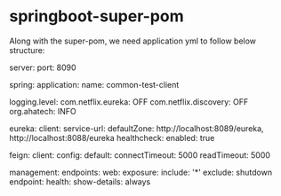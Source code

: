 # springboot-super-pom

Along with the super-pom, we need application yml to follow below structure:

server:
  port: 8090

spring:
  application:
    name: common-test-client

logging.level:
  com.netflix.eureka: OFF
  com.netflix.discovery: OFF
  org.ahatech: INFO

eureka:
  client:
    service-url:
      defaultZone: http://localhost:8089/eureka, http://localhost:8088/eureka
    healthcheck:
      enabled: true
  
feign:
  client:
    config:
      default:
        connectTimeout: 5000
        readTimeout: 5000
        
management:
  endpoints:
    web:
      exposure:
        include: '*'
        exclude: shutdown
  endpoint:
    health:
      show-details: always

